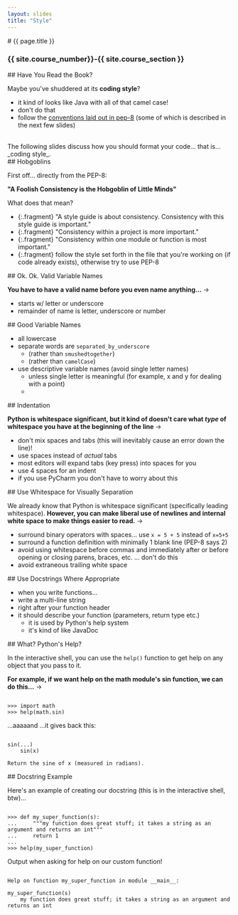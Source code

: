 ```yaml
---
layout: slides
title: "Style"
---
```

<section markdown="block" class="intro-slide">
# {{ page.title }}

### {{ site.course_number}}-{{ site.course_section }}

<p><small></small></p>
</section>

<section markdown="block">
## Have You Read the Book?

Maybe you've shuddered at its __coding style__?

* it kind of looks like Java with all of that camel case!
* don't do that
* follow the [conventions laid out in pep-8](https://www.python.org/dev/peps/pep-0008/) (some of which is described in the next few slides)

<br>
The following slides discuss how you should format your code... that is... _coding style_.

</section>
<section markdown="block">
## Hobgoblins

First off... directly from the PEP-8:

__"A Foolish Consistency is the Hobgoblin of Little Minds"__

What does that mean?


* {:.fragment} "A style guide is about consistency. Consistency with this style guide is important."
* {:.fragment} "Consistency within a project is more important." 
* {:.fragment} "Consistency within one module or function is most important."
* {:.fragment} follow the style set forth in the file that you're working on (if code already exists), otherwise try to use PEP-8
</section>

<section markdown="block">
## Ok. Ok. Valid Variable Names

__You have to have a valid name before you even name anything...__ &rarr;

* starts w/ letter or underscore
* remainder of name is letter, underscore or number

</section>

<section markdown="block">
## Good Variable Names

* all lowercase
* separate words are <code>separated_by_underscore</code>
    * (rather than <code>smushedtogether</code>)
    * (rather than <code>camelCase</code>)
* use descriptive variable names (avoid single letter names)
    * unless single letter is meaningful (for example, x and y for dealing with a point)
    * 
</section>

<section markdown="block">
## Indentation

__Python is whitespace significant, but it kind of doesn't care what _type_ of whitespace you have at the beginning of the line__ &rarr;

* don't mix spaces and tabs (this will inevitably cause an error down the line)!
* use spaces instead of _actual_ tabs
* most editors will expand tabs (key press) into spaces for you 
* use 4 spaces for an indent
* if you use PyCharm you don't have to worry about this

</section>

<section markdown="block">
## Use Whitespace for Visually Separation

We already know that Python is whitespace significant (specifically leading whitespace). __However, you can make liberal use of newlines and internal white space to make things easier to read.__ &rarr;

* surround binary operators with spaces... use <code>x = 5 + 5</code> instead of <code>x=5+5</code>
* surround a function definition with minimally 1 blank line (PEP-8 says 2)
* avoid using whitespace before commas and immediately after or before opening or closing parens, braces, etc. ... don't do this
* avoid extraneous trailing white space 

</section>

<section markdown="block">
## Use Docstrings Where Appropriate

* when you write functions... 
* write a multi-line string
* right after your function header
* it should describe your function (parameters, return type etc.)
    * it is used by Python's help system
    * it's kind of like JavaDoc
</section>

<section markdown="block">
## What? Python's Help?

In the interactive shell, you can use the <code>help()</code> function to get help on any object that you pass to it.

__For example, if we want help on the math module's sin function, we can do this...__ &rarr;

<pre><code data-trim contenteditable>
>>> import math
>>> help(math.sin)
</code></pre>

...aaaaand ...it gives back this:

<pre><code data-trim contenteditable>
sin(...)
    sin(x)

Return the sine of x (measured in radians).
</code></pre>
</section>

<section markdown="block">
## Docstring Example

Here's an example of creating our docstring (this is in the interactive shell, btw)...

<pre><code data-trim contenteditable>
>>> def my_super_function(s):
...     """my function does great stuff; it takes a string as an argument and returns an int"""
...     return 1
...
>>> help(my_super_function)
</code></pre>

Output when asking for help on our custom function!

<pre><code data-trim contenteditable>
Help on function my_super_function in module __main__:

my_super_function(s)
    my function does great stuff; it takes a string as an argument and returns an int
</code></pre>

</section>
